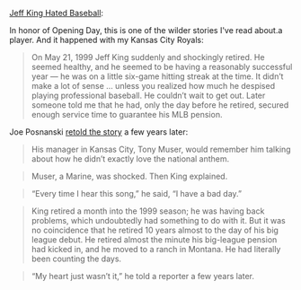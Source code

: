[Jeff King Hated Baseball](https://oldtimefamilybaseball.com/post/5419134875/jeff-king-hated-baseball):

In honor of Opening Day, this is one of the wilder stories I've read about.a player. And it happened with my Kansas City Royals:

> On May 21, 1999 Jeff King suddenly and shockingly retired. He seemed healthy, and he seemed to be having a reasonably successful year — he was on a little six-game hitting streak at the time. It didn’t make a lot of sense … unless you realized how much he despised playing professional baseball. He couldn’t wait to get out. Later someone told me that he had, only the day before he retired, secured enough service time to guarantee his MLB pension.

Joe Posnanski [retold the story](https://joeposnanski.substack.com/p/the-planet-kyrgios) a few years later:

> His manager in Kansas City, Tony Muser, would remember him talking about how he didn’t exactly love the national anthem.

> Muser, a Marine, was shocked. Then King explained.

> “Every time I hear this song,” he said, “I have a bad day.”

> King retired a month into the 1999 season; he was having back problems, which undoubtedly had something to do with it. But it was no coincidence that he retired 10 years almost to the day of his big league debut. He retired almost the minute his big-league pension had kicked in, and he moved to a ranch in Montana. He had literally been counting the days.

> “My heart just wasn’t it,” he told a reporter a few years later.